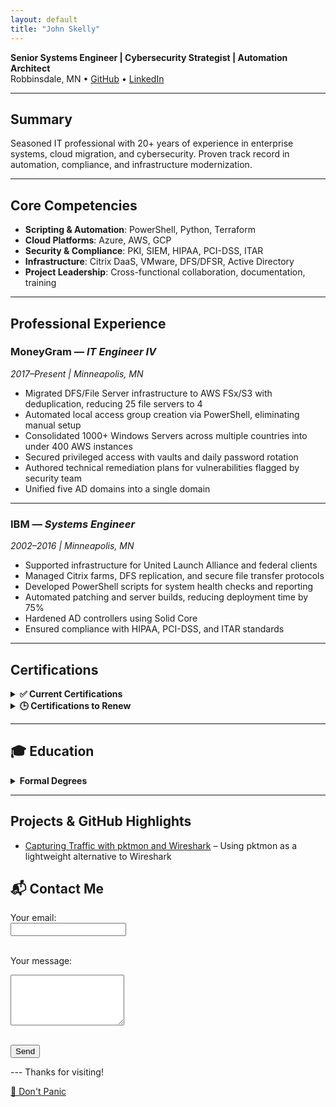 ```yaml
---
layout: default
title: "John Skelly"
---
```


**Senior Systems Engineer | Cybersecurity Strategist | Automation Architect**  
Robbinsdale, MN • [GitHub](https://github.com/jpskelly) • [LinkedIn](https://www.linkedin.com/in/john-skelly)

---

## Summary
Seasoned IT professional with 20+ years of experience in enterprise systems, cloud migration, and cybersecurity. Proven track record in automation, compliance, and infrastructure modernization.

---

## Core Competencies
- **Scripting & Automation**: PowerShell, Python, Terraform  
- **Cloud Platforms**: Azure, AWS, GCP  
- **Security & Compliance**: PKI, SIEM, HIPAA, PCI-DSS, ITAR  
- **Infrastructure**: Citrix DaaS, VMware, DFS/DFSR, Active Directory  
- **Project Leadership**: Cross-functional collaboration, documentation, training

---

## Professional Experience

### MoneyGram — *IT Engineer IV*  
*2017–Present | Minneapolis, MN*  
- Migrated DFS/File Server infrastructure to AWS FSx/S3 with deduplication, reducing 25 file servers to 4  
- Automated local access group creation via PowerShell, eliminating manual setup  
- Consolidated 1000+ Windows Servers across multiple countries into under 400 AWS instances  
- Secured privileged access with vaults and daily password rotation  
- Authored technical remediation plans for vulnerabilities flagged by security team  
- Unified five AD domains into a single domain

---

### IBM — *Systems Engineer*  
*2002–2016 | Minneapolis, MN*  
- Supported infrastructure for United Launch Alliance and federal clients  
- Managed Citrix farms, DFS replication, and secure file transfer protocols  
- Developed PowerShell scripts for system health checks and reporting  
- Automated patching and server builds, reducing deployment time by 75%  
- Hardened AD controllers using Solid Core  
- Ensured compliance with HIPAA, PCI-DSS, and ITAR standards

---

## Certifications

<details>
  <summary><strong>✅ Current Certifications</strong></summary>

- MS-102
 <br> 
- SC-300
 <br>  
- AZ-104
 <br>  
- AZ-800 / AZ-801  
 <br>
- AZ-305
 <br>  
- A+ 
 <br> 
- Network+
 <br>  
- Security+
 <br>  
- IT Project+
 <br>  
- MCSE + Security
 <br>  
- MCITP Hyper-V
 <br>  
- VMware VCP 6
 <br>  
- G2700  

</details>

<details>
  <summary><strong>🕒 Certifications to Renew</strong></summary>

- Cisco CCENT  
 <br>
- Computer Hacking Forensic Investigator v8/v7  
 <br>
- Certified Ethical Hacker (CEH v7)  
 <br>
- AWS Certified Cloud Practitioner  
 <br>
- AWS Certified SysOps Administrator – Associate  
 <br>
- AWS Certified Developer – Associate  
 <br>
- AWS Certified Solutions Architect – Associate  

</details>

---
## 🎓 Education

<details>
  <summary><strong>Formal Degrees</strong></summary>

  <strong> - Master of Science (MS) in Information Security and Assurance</strong>
  <br>
    		Western Governors University Salt Late City, UT 
 <br>
    		Focus: Governance, Risk, and Compliance

 <br>
 <br>

 <strong> - Bachelor of Science (BS) in Information Technology</strong>
 <br>
   		Western Governors University Salt Late City, UT   
 <br>
   		Emphasis: Systems and services 
 <br>
 <br>

 <strong>- Electronic Technology Certificate</strong>
 <br>
   		Hennepin Technical College, Eden Prairie, MN
 <br>
   		Skills: Soldering, Troubleshooting, Electronics 

 <br>
 <br>

</details>

---

## Projects & GitHub Highlights
- [Capturing Traffic with pktmon and Wireshark](https://github.com/jpskelly/jpskelly/blob/master/presentations/Capturing_Traffic_with_Pktmon_and_Wireshark.pdf) – Using pktmon as a lightweight alternative to Wireshark

## 📬 Contact Me

<!-- Formspree contact form -->
<form action="https://formspree.io/f/xqkwnddr" method="POST">
  <label for="email">Your email:</label><br>
  <input type="email" name="email" required><br><br>

  <label for="message">Your message:</label><br>
  <textarea name="message" rows="5" required></textarea><br><br>

  <button type="submit">Send</button>
</form>
---
Thanks for visiting!

<a href="/marvin-mode/" class="btn btn-outline-danger" style="margin-top:40px;">🚨 Don't Panic</a>